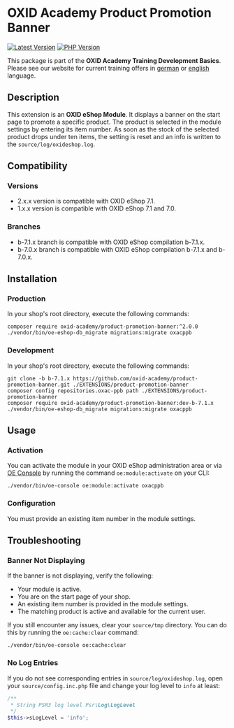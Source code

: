 # OXID Academy Product Promotion Banner

[![Latest Version](https://img.shields.io/packagist/v/oxid-academy/product-promotion-banner?logo=composer&label=latest&color=orange)](https://packagist.org/packages/oxid-academy/product-promotion-banner)
[![PHP Version](https://img.shields.io/packagist/php-v/oxid-academy/product-promotion-banner)](https://github.com/oxid-academy/product-promotion-banner)

This package is part of the **OXID Academy Training Development Basics**. Please see our website for current training offers in [german](https://www.oxid-esales.com/ressourcen/academy/schulungen/) or [english](https://www.oxid-esales.com/en/resources/academy/training-courses/) language.

## Description

This extension is an **OXID eShop Module**. It displays a banner on the start page to promote a specific product. The product is selected in the module settings by entering its item number. As soon as the stock of the selected product drops under ten items, the setting is reset and an info is written to the `source/log/oxideshop.log`.

## Compatibility

### Versions

- 2.x.x version is compatible with OXID eShop 7.1.
- 1.x.x version is compatible with OXID eShop 7.1 and 7.0.

### Branches

- b-7.1.x branch is compatible with OXID eShop compilation b-7.1.x.
- b-7.0.x branch is compatible with OXID eShop compilation b-7.1.x and b-7.0.x.

## Installation

### Production

In your shop's root directory, execute the following commands:

```console
composer require oxid-academy/product-promotion-banner:^2.0.0
./vendor/bin/oe-eshop-db_migrate migrations:migrate oxacppb 
```
### Development

In your shop's root directory, execute the following commands:

```console
git clone -b b-7.1.x https://github.com/oxid-academy/product-promotion-banner.git ./EXTENSIONS/product-promotion-banner
composer config repositories.oxac-ppb path ./EXTENSIONS/product-promotion-banner
composer require oxid-academy/product-promotion-banner:dev-b-7.1.x
./vendor/bin/oe-eshop-db_migrate migrations:migrate oxacppb 
```

## Usage

### Activation

You can activate the module in your OXID eShop administration area or via [OE Console](https://docs.oxid-esales.com/developer/en/latest/development/tell_me_about/console.html) by running the command `oe:module:activate` on your CLI:

```console
./vendor/bin/oe-console oe:module:activate oxacppb
```

### Configuration

You must provide an existing item number in the module settings.

## Troubleshooting

### Banner Not Displaying

If the banner is not displaying, verify the following:
- Your module is active.
- You are on the start page of your shop.
- An existing item number is provided in the module settings.
- The matching product is active and available for the current user.

If you still encounter any issues, clear your `source/tmp` directory. You can do this by running the `oe:cache:clear` command:

```console
./vendor/bin/oe-console oe:cache:clear
```

### No Log Entries

If you do not see corresponding entries in `source/log/oxideshop.log`, open your `source/config.inc.php` file and change your log level to `info` at least:
```php
/**
 * String PSR3 log level Psr\Log\LogLevel
 */
$this->sLogLevel = 'info';
```
